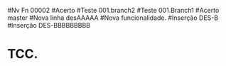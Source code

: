 #Nv Fn 00002
#Acerto
#Teste 001.branch2
#Teste 001.Branch1
#Acerto master
#Nova linha desAAAAA
#Nova funcionalidade.
#Inserção DES-B
#Inserção DES-BBBBBBBBB
# TCC.

